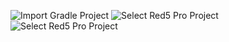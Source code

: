 ![Import Gradle Project](http://infrared5.github.io/red5pro-android-app/images/gradle-setup-1.png)
![Select Red5 Pro Project](http://infrared5.github.io/red5pro-android-app/images/gradle-setup-2.png)
![Select Red5 Pro Project](http://infrared5.github.io/red5pro-android-app/images/gradle-setup-3.png)

